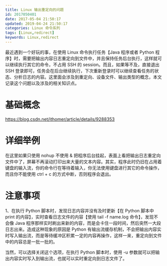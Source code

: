 ```yaml
---
title: Linux 输出重定向的问题
id: 2017050401
date: 2017-05-04 21:50:17
updated: 2019-04-24 21:50:17
categories: Linux 命令系列
tags: [Linux,redirect]
keywords: Linux,redirect
---
```



最近遇到一个好玩的事，在使用 Linux 命令执行任务【Java 程序或者 Python 程序】时，需要把输出内容日志重定向到文件中，并且保持任务后台执行，这样就可以继续执行其它的命令，不占用 SSH 的 session。而且，如果等不及，直接退出 SSH 登录即可，任务会在后台继续执行，下次重新登录时可以继续查看任务的状态、分析日志的内容。这里面会涉及到重定向、设备文件、输出类型的概念，本文记录这个问题以及涉及的相关知识点。


<!-- more -->


# 基础概念


https://blog.csdn.net/ithomer/article/details/9288353 


# 详细举例


在这里如果只使用 nohup 不使用 & 把程序后台挂起，表面上看把输出日志重定向文件中了，屏幕不再滚动打印出来大量的文本内容。其实，程序此时仍旧在占用着键盘的输入流，你的命令行在等待着输入，你无法使用键盘进行其它的命令操作，而且你不能使用 ctrl + c 的方式中断，否则程序会退出。



# 注意事项


1、在执行 Python 脚本时，发现日志内容并没有及时更新【在 Python 脚本中 print 的内容】，实时查看日志文件的内容【使用 tail -f name.log 命令】，发现不会像 Java 程序那样实时刷出来新的内容，而是会卡住一段时间，然后突然一大段日志出来。造成这种现象的原因是 Python 有输出流缓存机制，不会把输出内容实时写入输出流，而是等待缓冲区积累一定的内容再操作，这样一来，重定向到文件中的内容总是一批一批的。

当然，可以选择关闭这个选项，在执行 Python 脚本时，使用 -u 参数就可以把输出内容实时写入到输出流，也就可以实时重定向到日志文件了。

